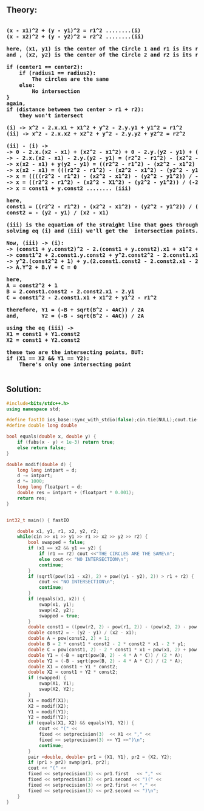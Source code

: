 ## Theory:
<pre>
  <strong>
(x - x1)^2 + (y - y1)^2 = r1^2 ........(i)
(x - x2)^2 + (y - y2)^2 = r2^2 ........(ii)

here, (x1, y1) is the center of the Circle 1 and r1 is its radius
and , (x2, y2) is the center of the Circle 2 and r2 is its radius

if (center1 == center2):
    if (radius1 == radius2): 
        The circles are the same
    else:
        No intersection
}
again, 
if (distance between two center > r1 + r2):
    they won't intersect

(i) -> x^2 - 2.x.x1 + x1^2 + y^2 - 2.y.y1 + y1^2 = r1^2
(ii) -> x^2 - 2.x.x2 + x2^2 + y^2 - 2.y.y2 + y2^2 = r2^2

(ii) - (i) ->
-> 0 - 2.x.(x2 - x1) + (x2^2 - x1^2) + 0 - 2.y.(y2 - y1) + (y2^2 - y1^2) = r2^2 - r1^2
-> - 2.x.(x2 - x1) - 2.y.(y2 - y1) = (r2^2 - r1^2) - (x2^2 - x1^2) - (y2^2 - y1^2)
-> x(x2 - x1) + y(y2 - y1) = ((r2^2 - r1^2) - (x2^2 - x1^2) - (y2^2 - y1^2)) / -2
-> x(x2 - x1) = (((r2^2 - r1^2) - (x2^2 - x1^2) - (y2^2 - y1^2)) / -2) - y(y2 - y1)
-> x = ((((r2^2 - r1^2) - (x2^2 - x1^2) - (y2^2 - y1^2)) / -2) - y(y2 - y1)) / (x2 - x1) 
-> x = ((r2^2 - r1^2) - (x2^2 - X1^2) - (y2^2 - y1^2)) / (-2.(x2 - x1)) + y.-(y2 - y1)/(x2 - x1)
-> x = const1 + y.const2 ........ (iii)

here, 
const1 = ((r2^2 - r1^2) - (x2^2 - x1^2) - (y2^2 - y1^2)) / (-2 * (x2 - x1))
const2 = - (y2 - y1) / (x2 - x1)

(iii) is the equation of the straight line that goes through the intersection points of the two circle.
solving eq (i) and (iii) we'll get the  intersection points.
    
Now, (iii) -> (i):
-> (const1 + y.const2)^2 - 2.(const1 + y.const2).x1 + x1^2 + y^2 - 2.y.y1 + y1^2 = r1^2
-> const1^2 + 2.const1.y.const2 + y^2.const2^2 - 2.const1.x1 - 2.y.const2.x1 + x1^2 + y^2 - 2.y.y1 + y1^2 = r1^2
-> y^2.(const2^2 + 1) + y.(2.const1.const2 - 2.const2.x1 - 2.y1) + (const1^2 - 2.const1.x1 + x1^2 + y1^2 - r1^2) = 0
-> A.Y^2 + B.Y + C = 0

here,
A = const2^2 + 1
B = 2.const1.const2 - 2.const2.x1 - 2.y1
C = const1^2 - 2.const1.x1 + x1^2 + y1^2 - r1^2

therefore, Y1 = (-B + sqrt(B^2 - 4AC)) / 2A
and,       Y2 = (-B - sqrt(B^2 - 4AC)) / 2A

using the eq (iii) ->
X1 = const1 + Y1.const2
X2 = const1 + Y2.const2

these two are the intersecting points, BUT: 
if (X1 == X2 && Y1 == Y2):
    There's only one intersecting point
  </strong>
</pre>

## Solution:
```cpp
#include<bits/stdc++.h>
using namespace std;

#define fastIO ios_base::sync_with_stdio(false);cin.tie(NULL);cout.tie(NULL);
#define double long double

bool equals(double x, double y) {
    if (fabs(x - y) < 1e-3) return true;
    else return false;
}

double modif(double d) {
    long long intpart = d;
    d -= intpart;
    d *= 1000;
    long long floatpart = d;
    double res = intpart + (floatpart * 0.001);
    return res;
}


int32_t main() { fastIO

    double x1, y1, r1, x2, y2, r2;
    while(cin >> x1 >> y1 >> r1 >> x2 >> y2 >> r2) {
        bool swapped = false;
        if (x1 == x2 && y1 == y2) {
            if (r1 == r2) cout <<"THE CIRCLES ARE THE SAME\n";
            else cout << "NO INTERSECTION\n";
            continue;
        }
        if (sqrtl(pow((x1 - x2), 2) + pow((y1 - y2), 2)) > r1 + r2) {
            cout << "NO INTERSECTION\n";
            continue;
        }
        if (equals(x1, x2)) {
            swap(x1, y1);
            swap(x2, y2);
            swapped = true;
        }
        double const1 = ((pow(r2, 2) - pow(r1, 2)) - (pow(x2, 2) - pow(x1, 2)) - (pow(y2, 2) - pow(y1, 2))) / (-2 * (x2 - x1));
        double const2 = - (y2 - y1) / (x2 - x1);
        double A = pow(const2, 2) + 1; 
        double B = 2 * const1 * const2 - 2 * const2 * x1 - 2 * y1;
        double C = pow(const1, 2) - 2 * const1 * x1 + pow(x1, 2) + pow(y1, 2) - pow(r1, 2);
        double Y1 = (-B + sqrt(pow(B, 2) - 4 * A * C)) / (2 * A);
        double Y2 = (-B - sqrt(pow(B, 2) - 4 * A * C)) / (2 * A);
        double X1 = const1 + Y1 * const2;
        double X2 = const1 + Y2 * const2;
        if (swapped) {
            swap(X1, Y1);
            swap(X2, Y2);
        }
        X1 = modif(X1);
        X2 = modif(X2);
        Y1 = modif(Y1);
        Y2 = modif(Y2);
        if (equals(X1, X2) && equals(Y1, Y2)) {
            cout << "(" << 
            fixed << setprecision(3)  << X1 << "," << 
            fixed << setprecision(3) << Y1 <<")\n";
            continue;
        }
        pair <double, double> pr1 = {X1, Y1}, pr2 = {X2, Y2};
        if (pr1 > pr2) swap(pr1, pr2);
        cout << "(" << 
        fixed << setprecision(3) << pr1.first   << "," << 
        fixed << setprecision(3) << pr1.second << ")(" << 
        fixed << setprecision(3) << pr2.first << "," << 
        fixed << setprecision(3) << pr2.second << ")\n";
    }  
}
